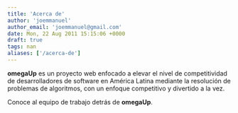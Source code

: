 ```yaml
---
title: 'Acerca de'
author: 'joemmanuel'
author_email: 'joemmanuel@gmail.com'
date: Mon, 22 Aug 2011 15:15:06 +0000
draft: true
tags: nan
aliases: ['/acerca-de']
---
```


**omegaUp** es un proyecto web enfocado a elevar el nivel de competitividad de desarrolladores de software en América Latina mediante la resolución de problemas de algoritmos, con un enfoque competitivo y divertido a la vez.

Conoce al equipo de trabajo detrás de **omegaUp**.